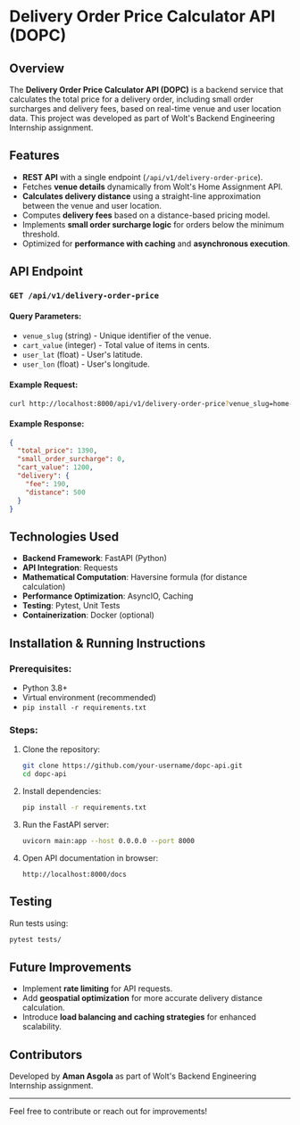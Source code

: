 # Delivery Order Price Calculator API (DOPC)

## Overview
The **Delivery Order Price Calculator API (DOPC)** is a backend service that calculates the total price for a delivery order, including small order surcharges and delivery fees, based on real-time venue and user location data. This project was developed as part of Wolt's Backend Engineering Internship assignment.

## Features
- **REST API** with a single endpoint (`/api/v1/delivery-order-price`).
- Fetches **venue details** dynamically from Wolt's Home Assignment API.
- **Calculates delivery distance** using a straight-line approximation between the venue and user location.
- Computes **delivery fees** based on a distance-based pricing model.
- Implements **small order surcharge logic** for orders below the minimum threshold.
- Optimized for **performance with caching** and **asynchronous execution**.

## API Endpoint
### `GET /api/v1/delivery-order-price`
#### Query Parameters:
- `venue_slug` (string) - Unique identifier of the venue.
- `cart_value` (integer) - Total value of items in cents.
- `user_lat` (float) - User's latitude.
- `user_lon` (float) - User's longitude.

#### Example Request:
```bash
curl http://localhost:8000/api/v1/delivery-order-price?venue_slug=home-assignment-venue-berlin&cart_value=1200&user_lat=52.5200&user_lon=13.4050
```

#### Example Response:
```json
{
  "total_price": 1390,
  "small_order_surcharge": 0,
  "cart_value": 1200,
  "delivery": {
    "fee": 190,
    "distance": 500
  }
}
```

## Technologies Used
- **Backend Framework**: FastAPI (Python)
- **API Integration**: Requests
- **Mathematical Computation**: Haversine formula (for distance calculation)
- **Performance Optimization**: AsyncIO, Caching
- **Testing**: Pytest, Unit Tests
- **Containerization**: Docker (optional)

## Installation & Running Instructions
### Prerequisites:
- Python 3.8+
- Virtual environment (recommended)
- `pip install -r requirements.txt`

### Steps:
1. Clone the repository:
   ```bash
   git clone https://github.com/your-username/dopc-api.git
   cd dopc-api
   ```
2. Install dependencies:
   ```bash
   pip install -r requirements.txt
   ```
3. Run the FastAPI server:
   ```bash
   uvicorn main:app --host 0.0.0.0 --port 8000
   ```
4. Open API documentation in browser:
   ```
   http://localhost:8000/docs
   ```

## Testing
Run tests using:
```bash
pytest tests/
```

## Future Improvements
- Implement **rate limiting** for API requests.
- Add **geospatial optimization** for more accurate delivery distance calculation.
- Introduce **load balancing and caching strategies** for enhanced scalability.

## Contributors
Developed by **Aman Asgola** as part of Wolt's Backend Engineering Internship assignment.

---
Feel free to contribute or reach out for improvements!

